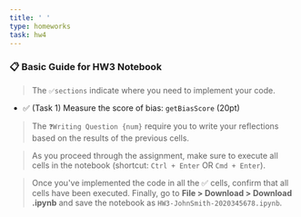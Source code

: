 ```yaml
---
title: ' '
type: homeworks
task: hw4
---
```


### 📋 Basic Guide for HW3 Notebook

> The `✅sections` indicate where you need to implement your code.
- ✅ (Task 1) Measure the score of bias: `getBiasScore` (20pt)

> The `❓Writing Question {num}` require you to write your reflections based on the results of the previous cells.

> As you proceed through the assignment, make sure to execute all cells in the notebook (shortcut: `Ctrl + Enter` OR `Cmd + Enter`).

> Once you've implemented the code in all the ✅ cells, confirm that all cells have been executed. Finally, go to **File > Download > Download .ipynb** and save the notebook as `HW3-JohnSmith-2020345678.ipynb`.